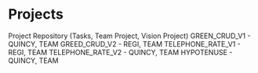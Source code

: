 # Projects
Project Repository (Tasks, Team Project, Vision Project)
GREEN_CRUD_V1 - QUINCY, TEAM
GREED_CRUD_V2 - REGI, TEAM
TELEPHONE_RATE_V1 - REGI, TEAM
TELEPHONE_RATE_V2 - QUINCY, TEAM
HYPOTENUSE - QUINCY, TEAM
